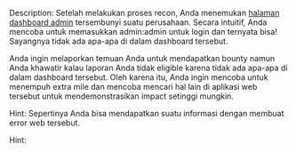 Description:
Setelah melakukan proses recon, Anda menemukan <a href="https://extramile.web.cyber.jawara.systems/">halaman dashboard admin</a> tersembunyi suatu perusahaan. Secara intuitif, Anda mencoba untuk memasukkan admin:admin untuk login dan ternyata bisa! Sayangnya tidak ada apa-apa di dalam dashboard tersebut.

Anda ingin melaporkan temuan Anda untuk mendapatkan bounty namun Anda khawatir kalau laporan Anda tidak eligible karena tidak ada apa-apa di dalam dashboard tersebut. Oleh karena itu, Anda ingin mencoba untuk menempuh extra mile dan mencoba mencari hal lain di aplikasi web tersebut untuk mendemonstrasikan impact setinggi mungkin.

Hint: Sepertinya Anda bisa mendapatkan suatu informasi dengan membuat error web tersebut.

Hint:
